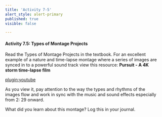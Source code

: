 ```yaml
---
title: 'Activity 7-5'
alert_style: alert-primary
published: true
visible: false

---
```


#### Activity 7.5: Types of Montage Projects

Read the Types of Montage Projects in the textbook. For an excellent example of a nature and time-lapse montage where a series of images are synced in to a powerful sound track view this resource: **Pursuit - A 4K storm time-lapse film**

[plugin:youtube](https://www.youtube.com/watch?v=oagszCmJLpU)

As you view it, pay attention to the way the types and rhythms of the images flow and work in sync with the music and sound effects especially from 2: 29 onward.

What did you learn about this montage? Log this in your journal.
